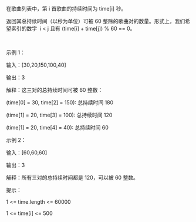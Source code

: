 在歌曲列表中，第 i 首歌曲的持续时间为 time[i] 秒。

返回其总持续时间（以秒为单位）可被 60 整除的歌曲对的数量。形式上，我们希望索引的数字  i < j 且有 (time[i] + time[j]) % 60 == 0。

 

示例 1：

输入：[30,20,150,100,40]

输出：3

解释：这三对的总持续时间可被 60 整数：

(time[0] = 30, time[2] = 150): 总持续时间 180

(time[1] = 20, time[3] = 100): 总持续时间 120

(time[1] = 20, time[4] = 40): 总持续时间 60

示例 2：

输入：[60,60,60]

输出：3

解释：所有三对的总持续时间都是 120，可以被 60 整数。
 

提示：

1 <= time.length <= 60000

1 <= time[i] <= 500
